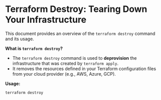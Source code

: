 # Terraform Destroy: Tearing Down Your Infrastructure

This document provides an overview of the `terraform destroy` command and its usage.

**What is `terraform destroy`?**

* The `terraform destroy` command is used to **deprovision** the infrastructure that was created by `terraform apply`. 
* It removes the resources defined in your Terraform configuration files from your cloud provider (e.g., AWS, Azure, GCP).

**Usage:**

```bash
terraform destroy
